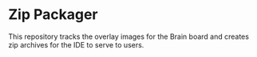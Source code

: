 # Zip Packager

This repository tracks the overlay images for the Brain board and creates
zip archives for the IDE to serve to users.
